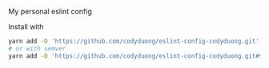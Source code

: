 My personal eslint config

Install with
```sh
yarn add -D 'https://github.com/codyduong/eslint-config-codyduong.git'
# or with semver
yarn add -D 'https://github.com/codyduong/eslint-config-codyduong.git#semver:v1.0.0'
```